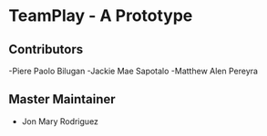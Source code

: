 # TeamPlay - A Prototype

## Contributors
-Piere Paolo Bilugan
-Jackie Mae Sapotalo
-Matthew Alen Pereyra
## Master Maintainer
- Jon Mary Rodriguez
  
